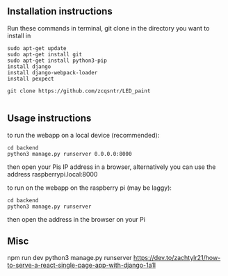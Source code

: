 ## Installation instructions 

Run these commands in terminal, git clone in the directory you want to install in

```console
sudo apt-get update
sudo apt-get install git
sudo apt-get install python3-pip
install django
install django-webpack-loader
install pexpect

git clone https://github.com/zcqsntr/LED_paint


```

## Usage instructions

to run the webapp on a local device (recommended):

```console
cd backend 
python3 manage.py runserver 0.0.0.0:8000
```

then open your Pis IP address in a browser, alternatively you can use the address raspberrypi.local:8000

to run on the webapp on the raspberry pi (may be laggy):
```console
cd backend 
python3 manage.py runserver 
```
then open the address in the browser on your Pi


## Misc
npm run dev
python3 manage.py runserver
https://dev.to/zachtylr21/how-to-serve-a-react-single-page-app-with-django-1a1l
